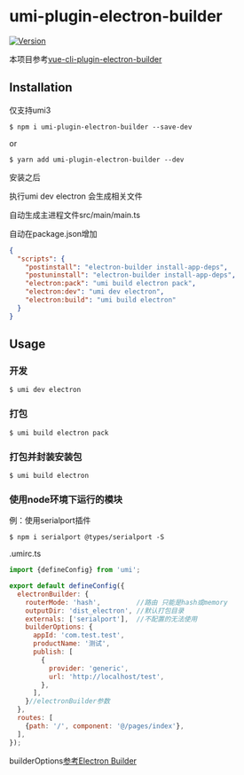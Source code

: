 # umi-plugin-electron-builder
<a href="https://www.npmjs.com/package/umi-plugin-electron-builder"><img src="https://img.shields.io/npm/v/umi-plugin-electron-builder.svg?sanitize=true" alt="Version"></a>

本项目参考[vue-cli-plugin-electron-builder](https://github.com/nklayman/vue-cli-plugin-electron-builder)

## Installation

仅支持umi3

```
$ npm i umi-plugin-electron-builder --save-dev
```

or

```
$ yarn add umi-plugin-electron-builder --dev
```

安装之后

执行umi dev electron 会生成相关文件

自动生成主进程文件src/main/main.ts

自动在package.json增加

```json
{
  "scripts": {
    "postinstall": "electron-builder install-app-deps",
    "postuninstall": "electron-builder install-app-deps",
    "electron:pack": "umi build electron pack",
    "electron:dev": "umi dev electron",
    "electron:build": "umi build electron"
  }
}
```

## Usage

### 开发

```
$ umi dev electron
```

### 打包

```
$ umi build electron pack
```

### 打包并封装安装包

```
$ umi build electron
```

### 使用node环境下运行的模块

例：使用serialport插件

```
$ npm i serialport @types/serialport -S
```

.umirc.ts

```javascript
import {defineConfig} from 'umi';

export default defineConfig({
  electronBuilder: {
    routerMode: 'hash',         //路由 只能是hash或memory
    outputDir: 'dist_electron', //默认打包目录
    externals: ['serialport'],  //不配置的无法使用
    builderOptions: {
      appId: 'com.test.test',
      productName: '测试',
      publish: [
        {
          provider: 'generic',
          url: 'http://localhost/test',
        },
      ],
    }//electronBuilder参数
  },
  routes: [
    {path: '/', component: '@/pages/index'},
  ],
});
```

builderOptions[参考Electron Builder](https://www.electron.build/configuration/configuration)
